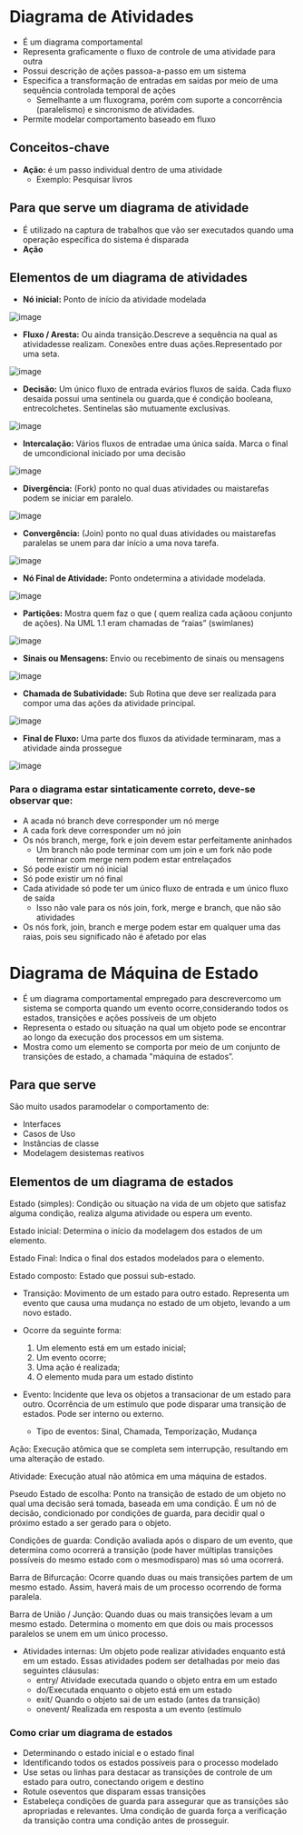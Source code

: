 # Diagrama de Atividades
* É um diagrama comportamental
* Representa graficamente o fluxo de controle de uma atividade para outra
* Possui descrição de ações passoa-a-passo em um sistema
* Especifica a transformação de entradas em saídas por meio de uma sequência controlada temporal de ações
  *  Semelhante a um fluxograma, porém com suporte a concorrência (paralelismo) e sincronismo de atividades.
* Permite modelar comportamento baseado em fluxo

## Conceitos-chave
* **Ação:** é um passo individual dentro de uma atividade
  * Exemplo: Pesquisar livros

## Para que serve um diagrama de atividade
* É utilizado na captura de trabalhos que vão ser executados quando uma operação específica do sistema é disparada
 * **Ação**

## Elementos de um diagrama de atividades
* **Nó inicial:** Ponto de início da atividade modelada

![image](https://github.com/user-attachments/assets/687de893-fde7-4e4d-9214-cd6327cddf44)

* **Fluxo / Aresta:** Ou ainda transição.Descreve a sequência na qual as atividadesse realizam. Conexões entre duas ações.Representado por uma seta.

![image](https://github.com/user-attachments/assets/fc146e78-cbf0-490b-9610-32697cfd0307)

* **Decisão:** Um único fluxo de entrada evários fluxos de saída. Cada fluxo desaída possui uma sentinela ou guarda,que é condição booleana, entrecolchetes. Sentinelas são mutuamente exclusivas.

![image](https://github.com/user-attachments/assets/6f013a1d-00fe-469d-94fa-36cfe1f5fba9)

* **Intercalação:** Vários fluxos de entradae uma única saída. Marca o final de umcondicional iniciado por uma decisão

![image](https://github.com/user-attachments/assets/b9342142-b8f9-4c99-bf5e-906740793621)

* **Divergência:** (Fork) ponto no qual duas atividades ou maistarefas podem se iniciar em paralelo.

![image](https://github.com/user-attachments/assets/3abb408a-184a-4d0c-839f-6fa40d9e3749)

* **Convergência:** (Join) ponto no qual duas atividades ou maistarefas paralelas se unem para dar início a uma nova tarefa.

![image](https://github.com/user-attachments/assets/edb09743-1b00-4b39-92e9-86eebe46c6f2)

* **Nó Final de Atividade:** Ponto ondetermina a atividade modelada.

![image](https://github.com/user-attachments/assets/d843356e-7e40-4b87-b07f-42cd2b34dabf)

* **Partições:** Mostra quem faz o que ( quem realiza cada açãoou conjunto de ações). Na UML 1.1 eram chamadas de “raias” (swimlanes)

![image](https://github.com/user-attachments/assets/18745f41-a7c4-4ab0-bc6a-3518628a06f9)

* **Sinais ou Mensagens:** Envio ou recebimento de sinais ou mensagens

![image](https://github.com/user-attachments/assets/014644da-926f-47d1-82f5-67efe8cdfb21)

* **Chamada de Subatividade:** Sub Rotina que deve ser realizada para compor uma das ações da atividade principal. 

![image](https://github.com/user-attachments/assets/a2491d8e-6820-4f18-895c-2a1a2deadc06)

* **Final de Fluxo:** Uma parte dos fluxos da atividade terminaram, mas a atividade ainda prossegue

![image](https://github.com/user-attachments/assets/2eda50a7-29e3-4fe1-83b0-57c0c35f3399)

### Para o diagrama estar sintaticamente correto, deve-se observar que:
* A acada nó branch deve corresponder um nó merge
* A cada fork deve corresponder um nó join
* Os nós branch, merge, fork e join devem estar perfeitamente aninhados
  * Um branch não pode terminar com um join e um fork não pode terminar com merge nem podem estar entrelaçados
* Só pode existir um nó inicial
* Só pode existir um nó final
* Cada atividade só pode ter um único fluxo de entrada e um único fluxo de saída
  * Isso não vale para os nós join, fork, merge e branch, que não são atividades
* Os nós fork, join, branch e merge podem estar em qualquer uma das raias, pois seu significado não é afetado por elas 

# Diagrama de Máquina de Estado
* É um diagrama comportamental empregado para descrevercomo um sistema se comporta quando um evento ocorre,considerando todos os estados, transições e ações possíveis de um objeto
* Representa o estado ou situação na qual um objeto pode se encontrar ao longo da execução dos processos em um sistema.
*  Mostra como um elemento se comporta por meio de um conjunto de transições de estado, a chamada "máquina de estados”.

## Para que serve
São muito usados paramodelar o comportamento de:
* Interfaces
* Casos de Uso
* Instâncias de classe
* Modelagem desistemas reativos

## Elementos de um diagrama de estados
Estado (simples): Condição ou situação
 na vida de um objeto que satisfaz
 alguma condição, realiza alguma
 atividade ou espera um evento.

 Estado inicial: Determina o início da
 modelagem dos estados de um
 elemento.

 Estado Final: Indica o final dos estados
 modelados para o elemento.

  Estado composto: Estado que possui
 sub-estado.

* Transição: Movimento de um estado para outro estado. Representa um evento que causa uma mudança no estado de um objeto, levando a um novo estado.
* Ocorre da seguinte forma:
  1. Um elemento está em um estado inicial;
  2. Um evento ocorre;
  3. Uma ação é realizada;
  4. O elemento muda para um estado distinto

* Evento: Incidente que leva os objetos a transacionar de um estado para outro. Ocorrência de um estímulo que pode disparar uma transição de estados. Pode ser interno ou externo.
  * Tipo de eventos: Sinal, Chamada, Temporização, Mudança

 Ação: Execução atômica que se completa sem interrupção,
 resultando em uma alteração de estado.
 
 Atividade: Execução atual não atômica em uma máquina de
 estados.

Pseudo Estado de escolha: Ponto na transição
 de estado de um objeto no qual uma decisão
 será tomada, baseada em uma condição. É um
 nó de decisão, condicionado por condições de
 guarda, para decidir qual o próximo estado a
 ser gerado para o objeto.

 Condições de guarda: Condição avaliada após
 o disparo de um evento, que determina como
 ocorrerá a transição (pode haver múltiplas
 transições possíveis do mesmo estado com o
 mesmodisparo) mas só uma ocorrerá.

Barra de Bifurcação: Ocorre quando duas ou mais transições
 partem de um mesmo estado. Assim, haverá mais de um
 processo ocorrendo de forma paralela.

Barra de União / Junção: Quando duas ou mais transições
 levam a um mesmo estado. Determina o momento em que
 dois ou mais processos paralelos se unem em um único
 processo.

* Atividades internas: Um objeto pode realizar atividades enquanto está em um estado. Essas atividades podem ser detalhadas por meio das seguintes cláusulas:
  * entry/ Atividade executada quando o objeto entra em um estado
  * do/Executada enquanto o objeto está em um estado
  * exit/ Quando o objeto sai de um estado (antes da transição)
  * onevent/ Realizada em resposta a um evento (estímulo
 
 ### Como criar um diagrama de estados
* Determinando o estado inicial e o estado final
* Identificando todos os estados possíveis para o processo modelado
* Use setas ou linhas para destacar as transições de controle de um estado para outro, conectando origem e destino
* Rotule oseventos que disparam essas transições
* Estabeleça condições de guarda para assegurar que as transições são apropriadas e relevantes. Uma condição de guarda força a verificação da transição contra uma condição antes de prosseguir.

